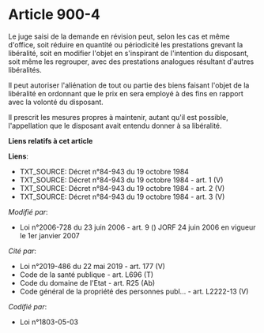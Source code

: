 # Article 900-4

Le juge saisi de la demande en révision peut, selon les cas et même d'office, soit réduire en quantité ou périodicité les
prestations grevant la libéralité, soit en modifier l'objet en s'inspirant de l'intention du disposant, soit même les
regrouper, avec des prestations analogues résultant d'autres libéralités.

Il peut autoriser l'aliénation de tout ou partie des biens faisant l'objet de la libéralité en ordonnant que le prix en sera
employé à des fins en rapport avec la volonté du disposant.

Il prescrit les mesures propres à maintenir, autant qu'il est possible, l'appellation que le disposant avait entendu donner à
sa libéralité.

**Liens relatifs à cet article**

**Liens**:

  - TXT_SOURCE: Décret n°84-943 du 19 octobre 1984
  - TXT_SOURCE: Décret n°84-943 du 19 octobre 1984 - art. 1 (V)
  - TXT_SOURCE: Décret n°84-943 du 19 octobre 1984 - art. 2 (V)
  - TXT_SOURCE: Décret n°84-943 du 19 octobre 1984 - art. 3 (V)

_Modifié par_:

  - Loi n°2006-728 du 23 juin 2006 - art. 9 () JORF 24 juin 2006 en vigueur le 1er janvier 2007

_Cité par_:

  - Loi n°2019-486 du 22 mai 2019 - art. 177 (V)
  - Code de la santé publique - art. L696 (T)
  - Code du domaine de l'Etat - art. R25 (Ab)
  - Code général de la propriété des personnes publ... - art. L2222-13 (V)

_Codifié par_:

  - Loi n°1803-05-03
